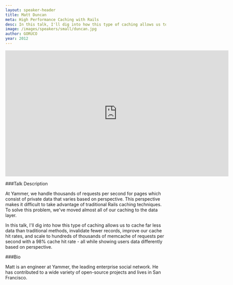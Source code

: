 ```yaml
---
layout: speaker-header
title: Matt Duncan
meta: High Performance Caching with Rails
desc: In this talk, I'll dig into how this type of caching allows us to cache far less data than traditional methods, invalidate fewer records, improve our cache hit rates, and scale to hundreds of thousands of memcache of requests per second with a 98% cache hit rate - all while showing users data differently based on perspective.
image: /images/speakers/small/duncan.jpg
author: GORUCO
year: 2012
---
```


<iframe src="http://player.vimeo.com/video/45094725?title=0&amp;byline=0&amp;portrait=0" width="700" height="394" frameborder="0" webkitAllowFullScreen mozallowfullscreen allowFullScreen></iframe>

###Talk Description

<p>At Yammer, we handle thousands of requests per second for pages which consist of private data that varies based on perspective. This perspective makes it difficult to take advantage of traditional Rails caching techniques. To solve this problem, we've moved almost all of our caching to the data layer.</p>
<p>In this talk, I'll dig into how this type of caching allows us to cache far less data than traditional methods, invalidate fewer records, improve our cache hit rates, and scale to hundreds of thousands of memcache of requests per second with a 98% cache hit rate - all while showing users data differently based on perspective.</p>

###Bio

<p>Matt is an engineer at Yammer, the leading enterprise social network.  He has contributed to a wide variety of open-source projects and lives in San Francisco.</p>


